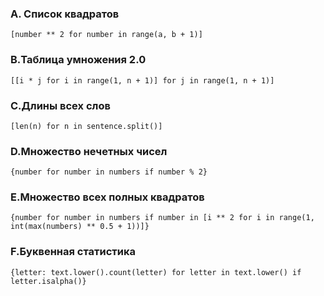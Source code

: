 ### A. Список квадратов
```
[number ** 2 for number in range(a, b + 1)]   
```
### B.Таблица умножения 2.0
```
[[i * j for i in range(1, n + 1)] for j in range(1, n + 1)]
```
### C.Длины всех слов
```
[len(n) for n in sentence.split()]
```
### D.Множество нечетных чисел
```
{number for number in numbers if number % 2}
```
### E.Множество всех полных квадратов
```
{number for number in numbers if number in [i ** 2 for i in range(1, int(max(numbers) ** 0.5 + 1))]}
```
### F.Буквенная статистика
```
{letter: text.lower().count(letter) for letter in text.lower() if letter.isalpha()}
```
